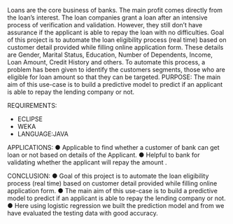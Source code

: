 Loans are the core business of banks. The main profit comes directly from the loan’s interest.
The loan companies grant a loan after an intensive process of verification and validation.
However, they still don’t have assurance if the applicant is able to repay the loan with no
difficulties.
Goal of this project is to automate the loan eligibility process (real time) based on
customer detail provided while filling online application form. These details are Gender,
Marital Status, Education, Number of Dependents, Income, Loan Amount, Credit History
and others. To automate this process, a problem has been given to identify the
customers segments, those who are eligible for loan amount so that they can be
targeted.
PURPOSE:
The main aim of this use-case is to build a predictive model to predict if an applicant is able to repay
the lending company or not.


REQUIREMENTS:
* ECLIPSE
* WEKA
* LANGUAGE:JAVA


APPLICATIONS:
● Applicable to find whether a customer of bank can get loan or not based on
details of the Applicant.
● Helpful to bank for validating whether the applicant will repay the amount .


CONCLUSION:
● Goal of this project is to automate the loan eligibility process (real time) based on
customer detail provided while filling online application form.
● The main aim of this use-case is to build a predictive model to predict if an applicant is able to
repay the lending company or not.
● Here using logistic regression we built the prediction model and from we have
evaluated the testing data with good accuracy.
